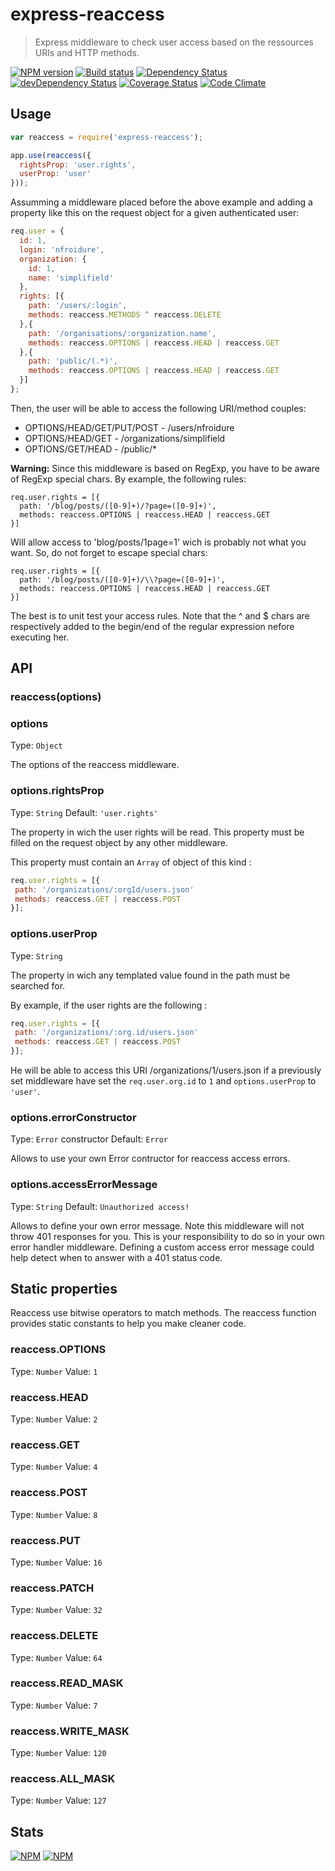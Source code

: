 # express-reaccess
> Express middleware to check user access based on the ressources URIs and
 HTTP methods.


[![NPM version](https://badge.fury.io/js/express-reaccess.png)](https://npmjs.org/package/express-reaccess) [![Build status](https://secure.travis-ci.org/SimpliField/express-reaccess.png)](https://travis-ci.org/SimpliField/express-reaccess) [![Dependency Status](https://david-dm.org/SimpliField/express-reaccess.png)](https://david-dm.org/SimpliField/express-reaccess) [![devDependency Status](https://david-dm.org/SimpliField/express-reaccess/dev-status.png)](https://david-dm.org/SimpliField/express-reaccess#info=devDependencies) [![Coverage Status](https://coveralls.io/repos/SimpliField/express-reaccess/badge.png?branch=master)](https://coveralls.io/r/SimpliField/express-reaccess?branch=master) [![Code Climate](https://codeclimate.com/github/SimpliField/express-reaccess.png)](https://codeclimate.com/github/SimpliField/express-reaccess)

## Usage
```js
var reaccess = require('express-reaccess');

app.use(reaccess({
  rightsProp: 'user.rights',
  userProp: 'user'
}));

```

Assumming a middleware placed before the above example and adding a property
 like this on the request object for a given authenticated user:
```js
req.user = {
  id: 1,
  login: 'nfroidure',
  organization: {
    id: 1,
    name: 'simplifield'
  },
  rights: [{
    path: '/users/:login',
    methods: reaccess.METHODS ^ reaccess.DELETE
  },{
    path: '/organisations/:organization.name',
    methods: reaccess.OPTIONS | reaccess.HEAD | reaccess.GET
  },{
    path: 'public/(.*)',
    methods: reaccess.OPTIONS | reaccess.HEAD | reaccess.GET
  }]
};
```

Then, the user will be able to access the following URI/method couples:
- OPTIONS/HEAD/GET/PUT/POST - /users/nfroidure
- OPTIONS/HEAD/GET - /organizations/simplifield
- OPTIONS/GET/HEAD - /public/*

**Warning:** Since this middleware is based on RegExp, you have to be aware of
 RegExp special chars. By example, the following rules:
```
req.user.rights = [{
  path: '/blog/posts/([0-9]+)/?page=([0-9]+)',
  methods: reaccess.OPTIONS | reaccess.HEAD | reaccess.GET
}]
```
Will allow access to 'blog/posts/1page=1' wich is probably not what you want.
 So, do not forget to escape special chars:
```
req.user.rights = [{
  path: '/blog/posts/([0-9]+)/\\?page=([0-9]+)',
  methods: reaccess.OPTIONS | reaccess.HEAD | reaccess.GET
}]
```
The best is to unit test your access rules. Note that the ^ and $ chars are
 respectively added to the begin/end of the regular expression nefore executing
 her.

## API

### reaccess(options)

### options
Type: `Object`

The options of the reaccess middleware.


### options.rightsProp
Type: `String`
Default: `'user.rights'`

The property in wich the user rights will be read. This property must be filled
on the request object by any other middleware.

This property must contain an `Array` of object of this kind :
```js
req.user.rights = [{
 path: '/organizations/:orgId/users.json'
 methods: reaccess.GET | reaccess.POST
}];
```

### options.userProp
Type: `String`

The property in wich any templated value found in the path must be searched
for.

By example, if the user rights are the following :
```js
req.user.rights = [{
 path: '/organizations/:org.id/users.json'
 methods: reaccess.GET | reaccess.POST
}];
```
He will be able to access this URI /organizations/1/users.json if a previously
set middleware have set the `req.user.org.id` to `1` and `options.userProp` to
`'user'`.

### options.errorConstructor
Type: `Error` constructor
Default: `Error`

Allows to use your own Error contructor for reaccess access errors.

### options.accessErrorMessage
Type: `String`
Default: `Unauthorized access!`

Allows to define your own error message. Note this middleware will not throw
 401 responses for you. This is your responsibility to do so in your own error
 handler middleware. Defining a custom access error message could help detect
 when to answer with a 401 status code.

## Static properties
Reaccess use bitwise operators to match methods. The reaccess function provides
 static constants to help you make cleaner code.

### reaccess.OPTIONS
Type: `Number`
Value: `1`

### reaccess.HEAD
Type: `Number`
Value: `2`

### reaccess.GET
Type: `Number`
Value: `4`

### reaccess.POST
Type: `Number`
Value: `8`

### reaccess.PUT
Type: `Number`
Value: `16`

### reaccess.PATCH
Type: `Number`
Value: `32`

### reaccess.DELETE
Type: `Number`
Value: `64`

### reaccess.READ_MASK
Type: `Number`
Value: `7`

### reaccess.WRITE_MASK
Type: `Number`
Value: `120`

### reaccess.ALL_MASK
Type: `Number`
Value: `127`


## Stats

[![NPM](https://nodei.co/npm/express-reaccess.png?downloads=true&stars=true)](https://nodei.co/npm/express-reaccess/)
[![NPM](https://nodei.co/npm-dl/express-reaccess.png)](https://nodei.co/npm/express-reaccess/)



